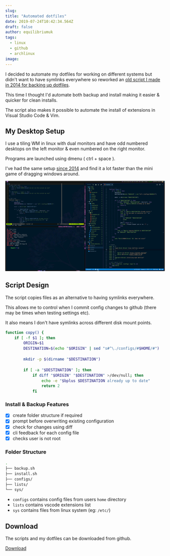 ```yaml
---
slug:
title: "Automated dotfiles"
date: 2019-07-24T10:42:34.564Z
draft: false
author: equilibriumuk
tags:
  - linux
  - github
  - archlinux
image:
---
```


I decided to automate my dotfiles for working on different systems but didn't want to have symlinks everywhere so reworked an <a href="/2014/04/14/dotfiles-script/" target="_blank" aria-label="go to dotfiles-script" rel="noopener noreferrer">old script I made in 2014 for backing up dotfiles</a>.

This time I thought I'd automate both backup and install making it easier & quicker for clean installs.

The script also makes it possible to automate the install of extensions in Visual Studio Code & Vim.

## My Desktop Setup

I use a tiling WM in linux with dual monitors and have odd numbered desktops on the left monitor & even numbered on the right monitor.

Programs are launched using dmenu ( ctrl + space ).

I've had the same setup <a href="/2014/05/29/switching-to-i3wm/" target="_blank" aria-label="go to switching to i3wm" rel="noopener noreferrer">since 2014</a> and find it a lot faster than the mini game of dragging windows around.

![archlinux i3wm desktop](../../static/media/images/linux_desktop.png)

## Script Design

The script copies files as an alternative to having symlinks everywhere.

This allows me to control when I commit config changes to github (there may be times when testing settings etc).

It also means I don't have symlinks across different disk mount points.

```bash
function copy() {
    if [ -f $1 ]; then
        ORIGIN=$1
        DESTINATION=$(echo "$ORIGIN" | sed "s#^\./configs/#$HOME/#")

        mkdir -p $(dirname "$DESTINATION")

        if [ -a "$DESTINATION" ]; then
            if diff "$ORIGIN" "$DESTINATION" >/dev/null; then
                echo -e "$bplus $DESTINATION already up to date"
                return 2
            fi
```

### Install & Backup Features

- [x] create folder structure if required
- [x] prompt before overwriting existing configuration
- [x] check for changes using diff
- [x] cli feedback for each config file
- [x] checks user is not root

### Folder Structure

```bash
.
├── backup.sh
├── install.sh
├── configs/
├── lists/
└── sys/
```

- `configs` contains config files from users `home` directory
- `lists` contains vscode extensions list
- `sys` contains files from linux system (eg: `/etc/`)

## Download

The scripts and my dotfiles can be downloaded from github.

<a class="github" href="https://github.com/equk/dotfiles" aria-label="Download on GitHub" target="_blank" rel="noopener noreferrer"><i class="fa fa-github"></i> Download</a>